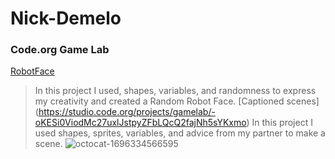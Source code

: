 # Nick-Demelo
### Code.org Game Lab
[RobotFace](https://nicholasdemelo.github.io/RobotFace/)
> In this project I used, shapes, variables, and randomness to express my creativity and created a Random Robot Face.
 [Captioned scenes] (https://studio.code.org/projects/gamelab/-oKESi0ViodMc27uxlJstpyZFbLQcQ2fajNh5sYKxmo)
> In this project I used shapes, sprites, variables, and advice from my partner to make a scene.
![octocat-1696334566595](https://github.com/NicholasDemelo/Nick-Demelo/assets/146837145/f07f05a1-e716-4a03-a042-9bbb5f568c3f)
